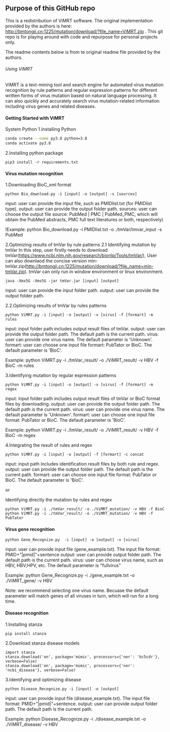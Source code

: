 ## Purpose of this GitHub repo

This is a redistribution of ViMRT software. The original implementation provided by the authors is here: http://bmtongji.cn:1225/mutation/download/?file_name=ViMRT.zip . This git repo is for playing around with code and repurpose for personal projects only. 

The readme contents below is from te original readme file provided by the authors.


######   Using ViMRT
ViMRT is a text-mining tool and search engine for automated virus mutation recognition by rule patterns and regular expression patterns for different written forms of virus mutation based on natural language processing. It can also quickly and accurately search virus mutation-related information including virus genes and related diseases.

#### Getting Started with ViMRT
System Python
1.Installing Python


```bash
conda create --name py3.8 python=3.8
conda activate py3.8
```


2.Installing python package

```
pip3 install -r requirements.txt
```

####  Virus mutation recognition
1.Downloading BioC_xml format

```
python Bio_download.py -i [input] -o [output] -s [sources]
```
input: user can provide the input file, such as PMIDlist.txt (for PMIDlist type). 
output: user can provide the output folder path. 
sources: user can choose the output file source: PubMed | PMC | PubMed_PMC, which will obtain the PubMed abstracts, PMC full text literatures or both, respectively)

!Example: python Bio_download.py -i PMIDlist.txt -o ./tmVar/tmvar_input -s PubMed

2.Optimizing results of tmVar by rule patterns
2.1 Identifying mutation by tmVar
In this step, user firstly needs to download tmVar(https://www.ncbi.nlm.nih.gov/research/bionlp/Tools/tmVar/), User can also downlaod the concise version min-tmVar.zip(http://bmtongji.cn:1225/mutation/download/?file_name=min-tmVar.zip). tmVar can only run in window environment or linux environment.
```
java -Xmx5G -Xms5G -jar tmVar.jar [input] [output]
```
input: user can provide the input folder path.
output: user can provide the output folder path. 

2.2.Optimizing results of tmVar by rules patterns

```
python ViMRT.py -i [input] -o [output] -v [virus] -f [formart] -m rules
```
input: input folder path includes output result files of tmVar.
output: user can provide the output folder path. The default path is the current path.
virus: user can provide one virus name. The default parameter is 'Unknown'.
formart: user can choose one input file formart: PubTator or BioC. The default parameter is 'BioC'.


Example: python ViMRT.py -i ./tmVar_result/ -o ./ViMRT_result/ -v HBV -f BioC -m rules



3.Identifying mutation by regular expression patterns
```
python ViMRT.py -i [input] -o [output] -v [virus] -f [formart] -m regex
```
input: input folder path includes output result files of tmVar or BioC format files by downloading.
output: user can provide the output folder path. The default path is the current path.
virus: user can provide one virus name. The default parameter is 'Unknown'.
formart: user can choose one input file format: PubTator or BioC. The default parameter is 'BioC'.

Example: python ViMRT.py -i ./tmVar_result/ -o ./ViMRT_result/ -v HBV -f BioC -m regex


4.Integrating the result of rules and regex

```
python ViMRT.py -i [input] -o [output] -f [formart] -c concat
```


input: input path includes identification result files by both rule and regex.
output: user can provide the output folder path. The default path is the current path.
formart: user can choose one input file format: PubTator or BioC. The default parameter is 'BioC'.


or

Identifying directly the mutation by rules and regex
```
python ViMRT.py -i ./tmVar_result/ -o ./ViMRT_mutation/ -v HBV -f BioC
python ViMRT.py -i ./tmVar_result/ -o ./ViMRT_mutation/ -v HBV -f PubTator
```


####   Virus gene recognition
```
python Gene_Recognize.py  -i [input] -o [output] -v [virus]
```

input: user can provide input file (gene_example.txt). The input file format: PMID+"|pmid|"+sentence
output: user can provide output folder path. The default path is the current path.
virus: user can choose virus name, such as HBV, HBV;HPV, etc. The default parameter is "fullvirus"


Example: python Gene_Recognize.py -i ./gene_example.txt -o ./ViMRT_gene/ -v HBV


Note: we recommend selecting one virus name. Becuase the default parameter will match genes of all viruses in turn, which will run for a long time.

####   Disease recognition

1.Installing stanza
```
pip install stanza
```
2.Download stanza disease models
```
import stanza 
stanza.download('en', package='mimic', processors={'ner': 'bc5cdr'}, verbose=False)
stanza.download('en', package='mimic', processors={'ner': 'ncbi_disease'}, verbose=False)
```
3.Identifying and optimizing disease
```
python Disease_Recognize.py -i [input] -o [output]
```

input: user can provide input file (disease_example.txt). The input file format: PMID+"|pmid|"+sentence.
output: user can provide output folder path. The default path is the current path.

Example: python Disease_Recognize.py -i ./disease_example.txt -o ./ViMRT_disease/ -v HBV




